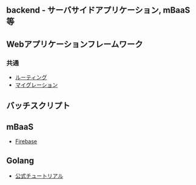 backend - サーバサイドアプリケーション, mBaaS等
--
## Webアプリケーションフレームワーク
### 共通
- [ルーティング](routing.md)
- [マイグレーション](migration.md)



## バッチスクリプト

## mBaaS
- [Firebase](firebase/README.md)

## Golang
- [公式チュートリアル](https://go-tour-jp.appspot.com/list)
